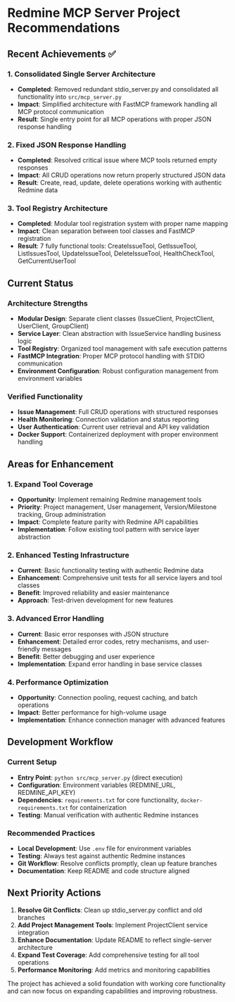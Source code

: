 # Redmine MCP Server Project Recommendations

## Recent Achievements ✅

### 1. Consolidated Single Server Architecture
- **Completed**: Removed redundant stdio_server.py and consolidated all functionality into `src/mcp_server.py`
- **Impact**: Simplified architecture with FastMCP framework handling all MCP protocol communication
- **Result**: Single entry point for all MCP operations with proper JSON response handling

### 2. Fixed JSON Response Handling
- **Completed**: Resolved critical issue where MCP tools returned empty responses
- **Impact**: All CRUD operations now return properly structured JSON data
- **Result**: Create, read, update, delete operations working with authentic Redmine data

### 3. Tool Registry Architecture
- **Completed**: Modular tool registration system with proper name mapping
- **Impact**: Clean separation between tool classes and FastMCP registration
- **Result**: 7 fully functional tools: CreateIssueTool, GetIssueTool, ListIssuesTool, UpdateIssueTool, DeleteIssueTool, HealthCheckTool, GetCurrentUserTool

## Current Status

### Architecture Strengths
- **Modular Design**: Separate client classes (IssueClient, ProjectClient, UserClient, GroupClient)
- **Service Layer**: Clean abstraction with IssueService handling business logic
- **Tool Registry**: Organized tool management with safe execution patterns
- **FastMCP Integration**: Proper MCP protocol handling with STDIO communication
- **Environment Configuration**: Robust configuration management from environment variables

### Verified Functionality
- **Issue Management**: Full CRUD operations with structured responses
- **Health Monitoring**: Connection validation and status reporting
- **User Authentication**: Current user retrieval and API key validation
- **Docker Support**: Containerized deployment with proper environment handling

## Areas for Enhancement

### 1. Expand Tool Coverage
- **Opportunity**: Implement remaining Redmine management tools
- **Priority**: Project management, User management, Version/Milestone tracking, Group administration
- **Impact**: Complete feature parity with Redmine API capabilities
- **Implementation**: Follow existing tool pattern with service layer abstraction

### 2. Enhanced Testing Infrastructure
- **Current**: Basic functionality testing with authentic Redmine data
- **Enhancement**: Comprehensive unit tests for all service layers and tool classes
- **Benefit**: Improved reliability and easier maintenance
- **Approach**: Test-driven development for new features

### 3. Advanced Error Handling
- **Current**: Basic error responses with JSON structure
- **Enhancement**: Detailed error codes, retry mechanisms, and user-friendly messages
- **Benefit**: Better debugging and user experience
- **Implementation**: Expand error handling in base service classes

### 4. Performance Optimization
- **Opportunity**: Connection pooling, request caching, and batch operations
- **Impact**: Better performance for high-volume usage
- **Implementation**: Enhance connection manager with advanced features

## Development Workflow

### Current Setup
- **Entry Point**: `python src/mcp_server.py` (direct execution)
- **Configuration**: Environment variables (REDMINE_URL, REDMINE_API_KEY)
- **Dependencies**: `requirements.txt` for core functionality, `docker-requirements.txt` for containerization
- **Testing**: Manual verification with authentic Redmine instances

### Recommended Practices
- **Local Development**: Use `.env` file for environment variables
- **Testing**: Always test against authentic Redmine instances
- **Git Workflow**: Resolve conflicts promptly, clean up feature branches
- **Documentation**: Keep README and code structure aligned

## Next Priority Actions

1. **Resolve Git Conflicts**: Clean up stdio_server.py conflict and old branches
2. **Add Project Management Tools**: Implement ProjectClient service integration
3. **Enhance Documentation**: Update README to reflect single-server architecture
4. **Expand Test Coverage**: Add comprehensive testing for all tool operations
5. **Performance Monitoring**: Add metrics and monitoring capabilities

The project has achieved a solid foundation with working core functionality and can now focus on expanding capabilities and improving robustness.
